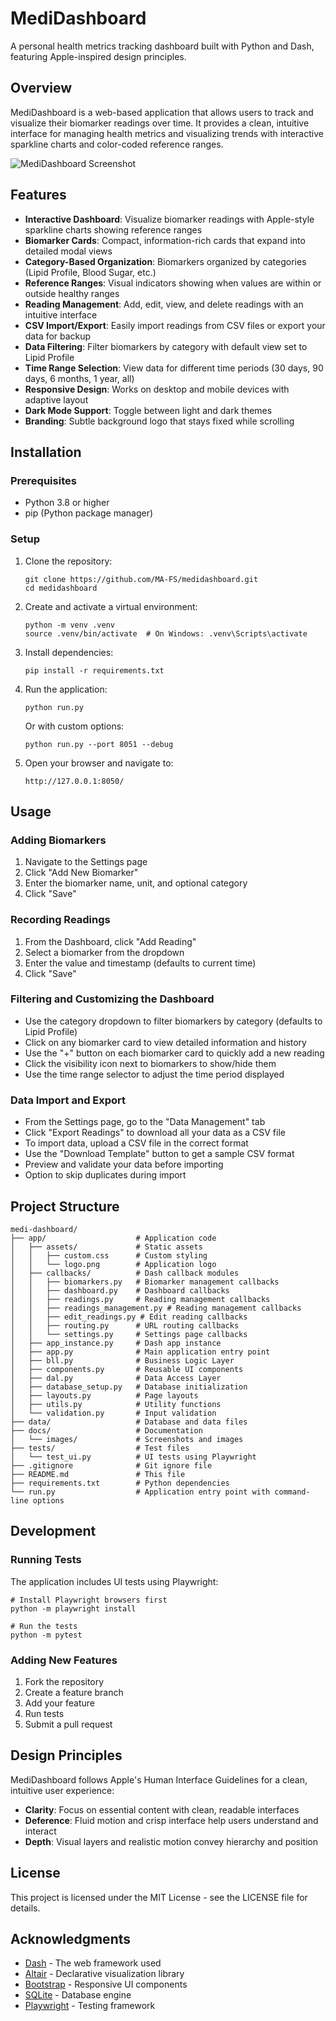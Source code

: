 # MediDashboard

A personal health metrics tracking dashboard built with Python and Dash, featuring Apple-inspired design principles.

## Overview

MediDashboard is a web-based application that allows users to track and visualize their biomarker readings over time. It provides a clean, intuitive interface for managing health metrics and visualizing trends with interactive sparkline charts and color-coded reference ranges.

![MediDashboard Screenshot](docs/images/dashboard_screenshot.png)

## Features

- **Interactive Dashboard**: Visualize biomarker readings with Apple-style sparkline charts showing reference ranges
- **Biomarker Cards**: Compact, information-rich cards that expand into detailed modal views
- **Category-Based Organization**: Biomarkers organized by categories (Lipid Profile, Blood Sugar, etc.)
- **Reference Ranges**: Visual indicators showing when values are within or outside healthy ranges
- **Reading Management**: Add, edit, view, and delete readings with an intuitive interface
- **CSV Import/Export**: Easily import readings from CSV files or export your data for backup
- **Data Filtering**: Filter biomarkers by category with default view set to Lipid Profile
- **Time Range Selection**: View data for different time periods (30 days, 90 days, 6 months, 1 year, all)
- **Responsive Design**: Works on desktop and mobile devices with adaptive layout
- **Dark Mode Support**: Toggle between light and dark themes
- **Branding**: Subtle background logo that stays fixed while scrolling

## Installation

### Prerequisites

- Python 3.8 or higher
- pip (Python package manager)

### Setup

1. Clone the repository:
   ```
   git clone https://github.com/MA-FS/medidashboard.git
   cd medidashboard
   ```

2. Create and activate a virtual environment:
   ```
   python -m venv .venv
   source .venv/bin/activate  # On Windows: .venv\Scripts\activate
   ```

3. Install dependencies:
   ```
   pip install -r requirements.txt
   ```

4. Run the application:
   ```
   python run.py
   ```

   Or with custom options:
   ```
   python run.py --port 8051 --debug
   ```

5. Open your browser and navigate to:
   ```
   http://127.0.0.1:8050/
   ```


## Usage

### Adding Biomarkers

1. Navigate to the Settings page
2. Click "Add New Biomarker"
3. Enter the biomarker name, unit, and optional category
4. Click "Save"

### Recording Readings

1. From the Dashboard, click "Add Reading"
2. Select a biomarker from the dropdown
3. Enter the value and timestamp (defaults to current time)
4. Click "Save"

### Filtering and Customizing the Dashboard

- Use the category dropdown to filter biomarkers by category (defaults to Lipid Profile)
- Click on any biomarker card to view detailed information and history
- Use the "+" button on each biomarker card to quickly add a new reading
- Click the visibility icon next to biomarkers to show/hide them
- Use the time range selector to adjust the time period displayed

### Data Import and Export

- From the Settings page, go to the "Data Management" tab
- Click "Export Readings" to download all your data as a CSV file
- To import data, upload a CSV file in the correct format
- Use the "Download Template" button to get a sample CSV format
- Preview and validate your data before importing
- Option to skip duplicates during import

## Project Structure

```
medi-dashboard/
├── app/                    # Application code
│   ├── assets/             # Static assets
│   │   ├── custom.css      # Custom styling
│   │   └── logo.png        # Application logo
│   ├── callbacks/          # Dash callback modules
│   │   ├── biomarkers.py   # Biomarker management callbacks
│   │   ├── dashboard.py    # Dashboard callbacks
│   │   ├── readings.py     # Reading management callbacks
│   │   ├── readings_management.py # Reading management callbacks
│   │   ├── edit_readings.py # Edit reading callbacks
│   │   ├── routing.py      # URL routing callbacks
│   │   └── settings.py     # Settings page callbacks
│   ├── app_instance.py     # Dash app instance
│   ├── app.py              # Main application entry point
│   ├── bll.py              # Business Logic Layer
│   ├── components.py       # Reusable UI components
│   ├── dal.py              # Data Access Layer
│   ├── database_setup.py   # Database initialization
│   ├── layouts.py          # Page layouts
│   ├── utils.py            # Utility functions
│   └── validation.py       # Input validation
├── data/                   # Database and data files
├── docs/                   # Documentation
│   └── images/             # Screenshots and images
├── tests/                  # Test files
│   └── test_ui.py          # UI tests using Playwright
├── .gitignore              # Git ignore file
├── README.md               # This file
├── requirements.txt        # Python dependencies
└── run.py                  # Application entry point with command-line options
```

## Development

### Running Tests

The application includes UI tests using Playwright:

```
# Install Playwright browsers first
python -m playwright install

# Run the tests
python -m pytest
```

### Adding New Features

1. Fork the repository
2. Create a feature branch
3. Add your feature
4. Run tests
5. Submit a pull request

## Design Principles

MediDashboard follows Apple's Human Interface Guidelines for a clean, intuitive user experience:

- **Clarity**: Focus on essential content with clean, readable interfaces
- **Deference**: Fluid motion and crisp interface help users understand and interact
- **Depth**: Visual layers and realistic motion convey hierarchy and position

## License

This project is licensed under the MIT License - see the LICENSE file for details.

## Acknowledgments

- [Dash](https://dash.plotly.com/) - The web framework used
- [Altair](https://altair-viz.github.io/) - Declarative visualization library
- [Bootstrap](https://getbootstrap.com/) - Responsive UI components
- [SQLite](https://www.sqlite.org/) - Database engine
- [Playwright](https://playwright.dev/) - Testing framework
